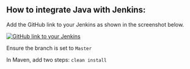 ## How to integrate Java with Jenkins:

Add the GitHub link to your Jenkins as shown in the screenshot below.

[![GitHub link to your Jenkins](https://drive.google.com/file/d/1c_wXC968UIwPzDqOOyAVRVG8FNI8_3cX/view?usp=drive_link)](https://www.udemy.com/course/devops-multi-project-and-troubleshooting/)

Ensure the branch is set to `Master`

In Maven, add two steps: `clean install`
